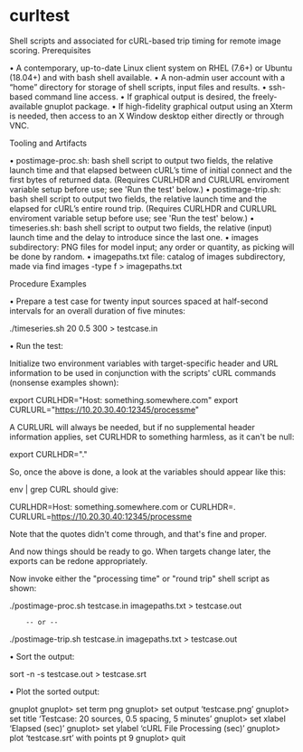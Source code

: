 # curltest
Shell scripts and associated for cURL-based trip timing for remote image scoring.
Prerequisites

•	A contemporary, up-to-date Linux client system on RHEL (7.6+) or Ubuntu (18.04+) and with bash shell available.
•	A non-admin user account with a “home” directory for storage of shell scripts, input files and results.
•	ssh-based command line access.
•	If graphical output is desired, the freely-available gnuplot package.
•	If high-fidelity graphical output using an Xterm is needed, then access to an X Window desktop either directly or through VNC.

Tooling and Artifacts

•	postimage-proc.sh: bash shell script to output two fields, the relative launch time and that elapsed between cURL’s time of initial connect and the first bytes of returned data. (Requires CURLHDR and CURLURL enviroment variable setup before use; see 'Run the test' below.)
•	postimage-trip.sh: bash shell script to output two fields, the relative launch time and the elapsed for cURL’s entire round trip. (Requires CURLHDR and CURLURL enviroment variable setup before use; see 'Run the test' below.)
•	timeseries.sh: bash shell script to output two fields, the relative (input) launch time and the delay to introduce since the last one.
•	images subdirectory: PNG files for model input; any order or quantity, as picking will be done by random.
•	imagepaths.txt file: catalog of images subdirectory, made via
find images -type f > imagepaths.txt

Procedure Examples

•	Prepare a test case for twenty input sources spaced at half-second intervals for an overall duration of five minutes:

./timeseries.sh 20 0.5 300 > testcase.in

•	Run the test:

Initialize two environment variables with target-specific header and URL information to be used in conjunction with the scripts' cURL commands (nonsense examples shown):

export CURLHDR="Host: something.somewhere.com"
export CURLURL="https://10.20.30.40:12345/processme"

A CURLURL will always be needed, but if no supplemental header information applies, set CURLHDR to something harmless, as it can't be null:

export CURLHDR="."

So, once the above is done, a look at the variables should appear like this:

env | grep CURL should give:

CURLHDR=Host: something.somewhere.com or CURLHDR=.
CURLURL=https://10.20.30.40:12345/processme

Note that the quotes didn't come through, and that's fine and proper.

And now things should be ready to go. When targets change later, the exports can be redone appropriately.

Now invoke either the "processing time" or "round trip" shell script as shown:

./postimage-proc.sh testcase.in imagepaths.txt > testcase.out

		-- or --

./postimage-trip.sh testcase.in imagepaths.txt > testcase.out

•	Sort the output:

sort -n -s testcase.out > testcase.srt

•	Plot the sorted output:

gnuplot
gnuplot> set term png
gnuplot> set output ‘testcase.png’
gnuplot> set title ‘Testcase: 20 sources, 0.5 spacing, 5 minutes’
gnuplot> set xlabel ‘Elapsed (sec)’
gnuplot> set ylabel ‘cURL File Processing (sec)’
gnuplot> plot ‘testcase.srt’ with points pt 9
gnuplot> quit
